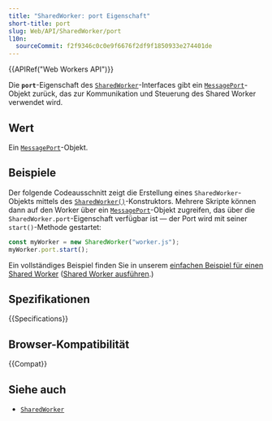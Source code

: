 ```yaml
---
title: "SharedWorker: port Eigenschaft"
short-title: port
slug: Web/API/SharedWorker/port
l10n:
  sourceCommit: f2f9346c0c0e9f6676f2df9f1850933e274401de
---
```


{{APIRef("Web Workers API")}}

Die **`port`**-Eigenschaft des [`SharedWorker`](/de/docs/Web/API/SharedWorker)-Interfaces gibt ein [`MessagePort`](/de/docs/Web/API/MessagePort)-Objekt zurück, das zur Kommunikation und Steuerung des Shared Worker verwendet wird.

## Wert

Ein [`MessagePort`](/de/docs/Web/API/MessagePort)-Objekt.

## Beispiele

Der folgende Codeausschnitt zeigt die Erstellung eines `SharedWorker`-Objekts mittels des [`SharedWorker()`](/de/docs/Web/API/SharedWorker/SharedWorker)-Konstruktors. Mehrere Skripte können dann auf den Worker über ein [`MessagePort`](/de/docs/Web/API/MessagePort)-Objekt zugreifen, das über die `SharedWorker.port`-Eigenschaft verfügbar ist — der Port wird mit seiner `start()`-Methode gestartet:

```js
const myWorker = new SharedWorker("worker.js");
myWorker.port.start();
```

Ein vollständiges Beispiel finden Sie in unserem [einfachen Beispiel für einen Shared Worker](https://github.com/mdn/dom-examples/tree/main/web-workers/simple-shared-worker) ([Shared Worker ausführen](https://mdn.github.io/dom-examples/web-workers/simple-shared-worker/).)

## Spezifikationen

{{Specifications}}

## Browser-Kompatibilität

{{Compat}}

## Siehe auch

- [`SharedWorker`](/de/docs/Web/API/SharedWorker)
